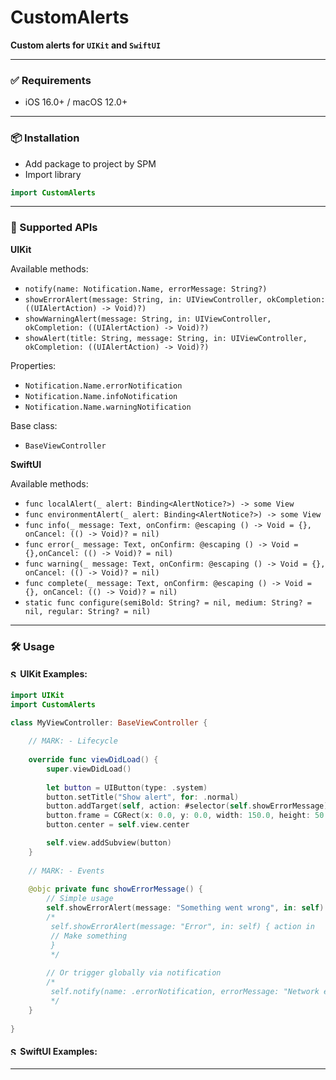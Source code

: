 # CustomAlerts

**Custom alerts for `UIKit` and `SwiftUI`**

---
### ✅ Requirements 
- iOS 16.0+ / macOS 12.0+
---
### 📦 Installation
- Add package to project by SPM
- Import library
```swift
import CustomAlerts
```
---
### 🧩 Supported APIs
**UIKit**

Available methods:
- `notify(name: Notification.Name, errorMessage: String?)` <br />
- `showErrorAlert(message: String, in: UIViewController, okCompletion: ((UIAlertAction) -> Void)?)` <br />
- `showWarningAlert(message: String, in: UIViewController, okCompletion: ((UIAlertAction) -> Void)?)` <br />
- `showAlert(title: String, message: String, in: UIViewController, okCompletion: ((UIAlertAction) -> Void)?)` <br /> 

Properties:
- `Notification.Name.errorNotification` <br />
- `Notification.Name.infoNotification` <br />
- `Notification.Name.warningNotification` <br />

Base class:
- `BaseViewController` <br />

**SwiftUI**

Available methods:
- `func localAlert(_ alert: Binding<AlertNotice?>) -> some View`
- `func environmentAlert(_ alert: Binding<AlertNotice?>) -> some View`
- `func info(_ message: Text, onConfirm: @escaping () -> Void = {}, onCancel: (() -> Void)? = nil)`
- `func error(_ message: Text, onConfirm: @escaping () -> Void = {},onCancel: (() -> Void)? = nil)`
- `func warning(_ message: Text, onConfirm: @escaping () -> Void = {}, onCancel: (() -> Void)? = nil)`
- `func complete(_ message: Text, onConfirm: @escaping () -> Void = {}, onCancel: (() -> Void)? = nil)`
- `static func configure(semiBold: String? = nil, medium: String? = nil, regular: String? = nil)`
---
### 🛠️ Usage

#### <img src="https://developer.apple.com/swift/images/swift-og.png" alt="Swift logo" width="12" /> **UIKit Examples:**
```swift
import UIKit
import CustomAlerts

class MyViewController: BaseViewController {
    
    // MARK: - Lifecycle
    
    override func viewDidLoad() {
        super.viewDidLoad()
        
        let button = UIButton(type: .system)
        button.setTitle("Show alert", for: .normal)
        button.addTarget(self, action: #selector(self.showErrorMessage), for: .touchUpInside)
        button.frame = CGRect(x: 0.0, y: 0.0, width: 150.0, height: 50.0)
        button.center = self.view.center

		self.view.addSubview(button)
    }
    
    // MARK: - Events
    
    @objc private func showErrorMessage() {
        // Simple usage
        self.showErrorAlert(message: "Something went wrong", in: self)
        /*
         self.showErrorAlert(message: "Error", in: self) { action in
         // Make something
         }
         */
        
        // Or trigger globally via notification
        /*
         self.notify(name: .errorNotification, errorMessage: "Network error")
         */
    }
  
}

```
#### <img src="https://developer.apple.com/assets/elements/icons/swiftui/swiftui-96x96_2x.png" alt="SwiftUI logo" width="12" /> **SwiftUI Examples:**
---


	
